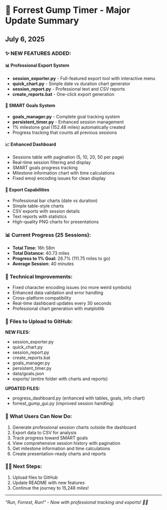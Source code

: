 # 🚀 Forrest Gump Timer - Major Update Summary
## July 6, 2025

### ✨ NEW FEATURES ADDED:

#### 📊 Professional Export System
- **session_exporter.py** - Full-featured export tool with interactive menu
- **quick_chart.py** - Simple date vs duration chart generator  
- **session_report.py** - Professional text and CSV reports
- **create_reports.bat** - One-click export generation

#### 🎯 SMART Goals System
- **goals_manager.py** - Complete goal tracking system
- **persistent_timer.py** - Enhanced session management
- 1% milestone goal (152.48 miles) automatically created
- Progress tracking that counts all previous sessions

#### 📈 Enhanced Dashboard
- Sessions table with pagination (5, 10, 20, 50 per page)
- Real-time session filtering and display
- SMART goals progress tracking
- Milestone information chart with time calculations
- Fixed emoji encoding issues for clean display

#### 💾 Export Capabilities
- Professional bar charts (date vs duration)
- Simple table-style charts
- CSV exports with session details
- Text reports with statistics
- High-quality PNG charts for presentations

### 📊 Current Progress (25 Sessions):
- **Total Time:** 16h 58m
- **Total Distance:** 40.73 miles  
- **Progress to 1% Goal:** 26.7% (111.75 miles to go)
- **Average Session:** 40 minutes

### 🔧 Technical Improvements:
- Fixed character encoding issues (no more weird symbols)
- Enhanced data validation and error handling
- Cross-platform compatibility
- Real-time dashboard updates every 30 seconds
- Professional chart generation with matplotlib

### 📁 Files to Upload to GitHub:

**NEW FILES:**
- session_exporter.py
- quick_chart.py
- session_report.py
- create_reports.bat
- goals_manager.py
- persistent_timer.py
- data/goals.json
- exports/ (entire folder with charts and reports)

**UPDATED FILES:**
- progress_dashboard.py (enhanced with tables, goals, info chart)
- forrest_gump_gui.py (improved session handling)

### 🎉 What Users Can Now Do:
1. Generate professional session charts outside the dashboard
2. Export data to CSV for analysis
3. Track progress toward SMART goals
4. View comprehensive session history with pagination
5. Get milestone information and time calculations
6. Create presentation-ready charts and reports

### 🏃‍♂️ Next Steps:
1. Upload files to GitHub
2. Update README with new features
3. Continue the journey to 15,248 miles!

---
*"Run, Forrest, Run!" - Now with professional tracking and exports! 🏃‍♂️*
